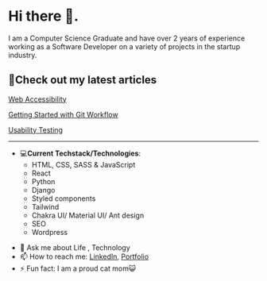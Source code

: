 # Hi there 👋.

I am a Computer Science Graduate and have over 2 years of experience working as a Software Developer on a variety of projects in the startup industry.

## 📰Check out my latest articles

 [Web Accessibility](https://medium.com/ian-product/an-inclusive-world-is-a-better-world-web-accessibility-5a1560c4baa0)


 [Getting Started with Git Workflow](https://medium.com/ian-product/getting-started-with-git-workflow-412609fe4b7c)
 
 
 [Usability Testing](https://blog.impactafrica.network/usability-testing-what-to-ask-your-users/)

 



------
<!--
**hellen17/hellen17** is a ✨ _special_ ✨ repository because its `README.md` (this file) appears on your GitHub profile.

Here are some ideas to get you started:
-->
- 💻**Current Techstack/Technologies**:
  * HTML, CSS, SASS & JavaScript
  * React
  * Python
  * Django
  * Styled components
  * Tailwind
  * Chakra UI/ Material UI/ Ant design
  * SEO
  * Wordpress

<!--
- 🔭 I’m currently working on an ecommerce web application that makes legal documents accessible to small medium enterprises.

- 🌱 I’m currently learning React

- 👯 I’m looking to collaborate on ...
- 🤔 I’m looking for help with ...
-->
- 💬 Ask me about Life , Technology
- 📫 How to reach me: [LinkedIn](https://www.linkedin.com/in/hellenkokach/), [Portfolio](https://hellenkokach.me/)
- ⚡ Fun fact: I am a proud cat mom😺

<!--
[![Top Langs](https://github-readme-stats.vercel.app/api/top-langs/?username=hellen17&layout=compact)](https://github.com/hellen17)

![Hellen's github stats](https://github-readme-stats.vercel.app/api?username=hellen17&show_icons=true&hide_border=true&count_private=true&theme=radical&hide=stars)
-->
